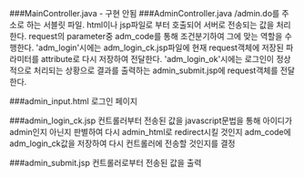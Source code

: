 ﻿###MainController.java - 구현 안됨
###AdminController.java
/admin.do를 주소로 하는 서블릿 파일. html이나 jsp파일로 부터 호출되어 서버로 전송되는 값을 처리한다.
request의 parameter중 adm_code를 통해 조건분기하여 그에 맞는 역할을 수행한다.
'adm_login'시에는 adm_login_ck.jsp파일에 현재 request객체에 저장된 파라미터를 attribute로 다시 저장하여 전달한다.
'adm_login_ok'시에는 로그인이 정상적으로 처리되는 상황으로 결과를 출력하는 admin_submit.jsp에 request객체를 전달한다.


###admin_input.html
로그인 페이지

###admin_login_ck.jsp
컨트롤러부터 전송된 값을 javascript문법을 통해 아이디가 admin인지 아닌지 판별하여 다시 admin_html로 redirect시킬 것인지
adm_code에 adm_login_ck값을 저장하여 다시 컨트롤러에 전송할 것인지를 결정

###admin_submit.jsp
컨트롤러로부터 전송된 값을 출력
